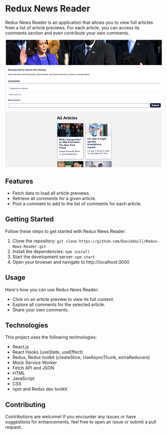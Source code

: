 # Redux News Reader

Redux News Reader is an application that allows you to view full articles from a list of article previews. For each article, you can access its comments section and even contribute your own comments.

![preview](https://github.com/Daviddaill/Redux-News-Reader/blob/main/src/img/overview.png?raw=true)

## Features

- Fetch data to load all article previews.
- Retrieve all comments for a given article.
- Post a comment to add to the list of comments for each article.

## Getting Started

Follow these steps to get started with Redux News Reader:
1. Clone the repository: `git clone https://github.com/Daviddaill/Redux-News-Reader.git`
2. Install the dependencies: `npm install`
3. Start the development server: `npm start`
4. Open your browser and navigate to http://localhost:3000

## Usage
Here's how you can use Redux News Reader:

- Click on an article preview to view its full content.
- Explore all comments for the selected article.
- Share your own comments.

## Technologies
This project uses the following technologies:

- React.js
- React Hooks (useState, useEffect)
- Redux, Redux toolkit (createSlice, UseAsyncThunk, extraReducers)
- Mock Service Worker
- Fetch API and JSON
- HTML
- JavaScript
- CSS
- npm and Redux dev toolkit



## Contributing

Contributions are welcome! If you encounter any issues or have suggestions for enhancements, feel free to open an issue or submit a pull request.




